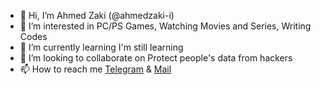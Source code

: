 - 👋 Hi, I’m Ahmed Zaki (@ahmedzaki-i)
- 👀 I’m interested in PC/PS Games, Watching Movies and Series, Writing Codes
- 🌱 I’m currently learning I'm still learning
- 💞️ I’m looking to collaborate on Protect people's data from hackers
- 📫 How to reach me [Telegram]() & [Mail](mailto:ahmedzaki_@outlook.com)



<!---
ahmedzaki-i/ahmedzaki-i is a ✨ special ✨ repository because its `README.md` (this file) appears on your GitHub profile.
You can click the Preview link to take a look at your changes.
--->

